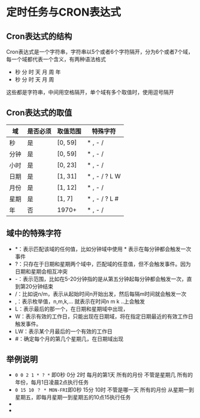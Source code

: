 # 定时任务与CRON表达式

## Cron表达式的结构

Cron表达式是一个字符串，字符串以5个或者6个字符隔开，分为6个或者7个域，每一个域都代表一个含义，有两种语法格式

* 秒 分 时 天 月 周 年
* 秒 分 时 天 月 周

这些都是字符串，中间用空格隔开，单个域有多个取值时，使用逗号隔开

## Cron表达式的取值

| 域   | 是否必须 | 取值范围 | 特殊字符      |
| ---- | -------- | -------- | ------------- |
| 秒   | 是       | [0, 59]  | * , - /       |
| 分钟 | 是       | [0, 59]  | * , - /       |
| 小时 | 是       | [0, 23]  | * , - /       |
| 日期 | 是       | [1, 31]  | * , - / ? L W |
| 月份 | 是       | [1, 12]  | * , - /       |
| 星期 | 是       | [1, 7]   | * , - / ? L # |
| 年   | 否       | 1970+    | * , - /       |

## 域中的特殊字符

* *：表示匹配该域的任何值，比如分钟域中使用 * 表示在每分钟都会触发一次事件
* ?：只存在于日期和星期两个域中，匹配域的任意值，但不会触发事件。因为日期和星期会相互冲突
* -：表示范围，比如在5-20分钟指的是从第五分钟起每分钟都会触发一次，直到第20分钟结束
* /：比如说n/m，表示从起始时间n开始出发，然后每隔m时间就会触发一次
* ,：表示枚举值，n,m,k,... 就表示在时间n m k ..上会触发
* L：表示最后的那一个，在日期和星期域中出现，
* W：表示有效的工作日，只能出现在日期域，将在指定日期最近的有效工作日触发事件。
* LW：表示某个月最后的一个有效的工作日
* #：确定每个月的第几个星期几，在日期域出现

## 举例说明

* `0 0 2 1 * ? *` 即0秒 0分 2时 每月的第1天 所有的月份 不管是星期几 所有的年份，每月1日凌晨2点执行任务
* `0 15 10 ？ * MON-FRI`即0秒 15分 10时 不管是哪一天 所有的月份 从星期一到星期五，即每月星期一到星期五的10点15执行任务
* 
* 

